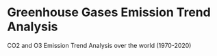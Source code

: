 # Greenhouse Gases Emission Trend Analysis
 CO2 and O3 Emission Trend Analysis over the world (1970-2020)
